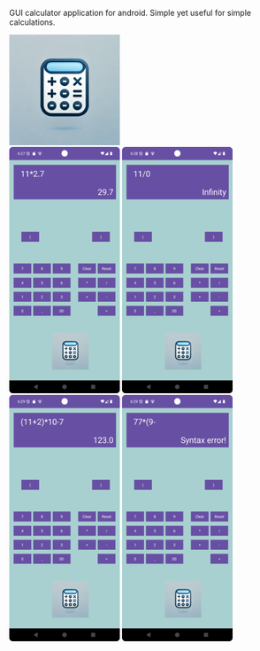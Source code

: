 GUI calculator application for android. 
Simple yet useful for simple calculations.

<img src="assets/calc_logo.webp" alt="app logo" width="200">

<div class="row">
<img src="assets/app_1.png" alt="app sample" width="200">
<img src="assets/app_2.png" alt="app sample" width="200">
</div>

<div class="row">
<img src="assets/app_3.png" alt="app sample" width="200">
<img src="assets/app_4.png" alt="app sample" width="200">
</div>
